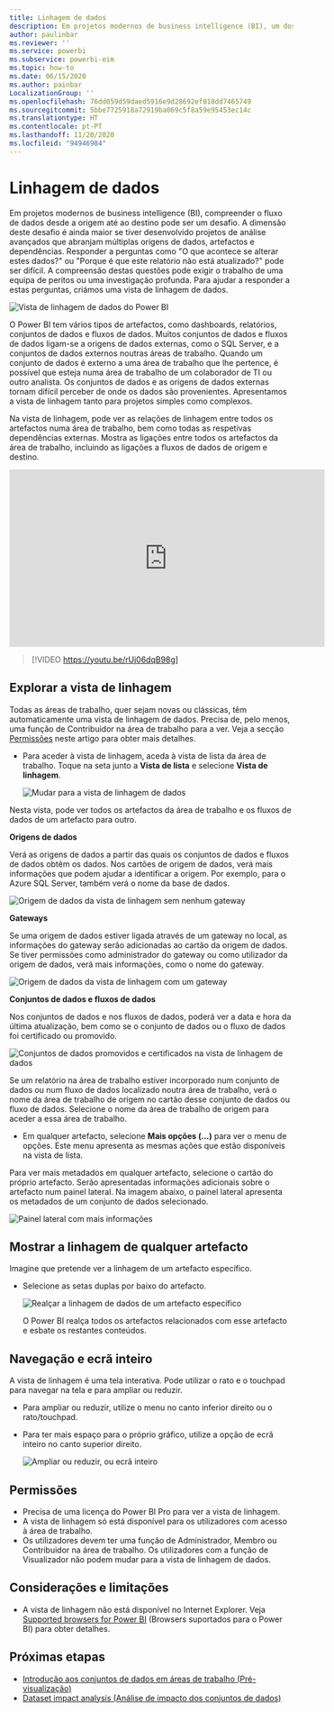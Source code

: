 ```yaml
---
title: Linhagem de dados
description: Em projetos modernos de business intelligence (BI), um dos principais desafios para muitos clientes é compreender o fluxo de dados desde a origem até ao destino.
author: paulinbar
ms.reviewer: ''
ms.service: powerbi
ms.subservice: powerbi-eim
ms.topic: how-to
ms.date: 06/15/2020
ms.author: painbar
LocalizationGroup: ''
ms.openlocfilehash: 76dd059d59daed5916e9d28692ef018dd7465749
ms.sourcegitcommit: 5bbe7725918a72919ba069c5f8a59e95453ec14c
ms.translationtype: HT
ms.contentlocale: pt-PT
ms.lasthandoff: 11/20/2020
ms.locfileid: "94946984"
---
```

# <a name="data-lineage"></a>Linhagem de dados
Em projetos modernos de business intelligence (BI), compreender o fluxo de dados desde a origem até ao destino pode ser um desafio. A dimensão deste desafio é ainda maior se tiver desenvolvido projetos de análise avançados que abranjam múltiplas origens de dados, artefactos e dependências. Responder a perguntas como "O que acontece se alterar estes dados?" ou "Porque é que este relatório não está atualizado?" pode ser difícil. A compreensão destas questões pode exigir o trabalho de uma equipa de peritos ou uma investigação profunda. Para ajudar a responder a estas perguntas, criámos uma vista de linhagem de dados.

![Vista de linhagem de dados do Power BI](media/service-data-lineage/service-data-lineage-view.png)
 
O Power BI tem vários tipos de artefactos, como dashboards, relatórios, conjuntos de dados e fluxos de dados. Muitos conjuntos de dados e fluxos de dados ligam-se a origens de dados externas, como o SQL Server, e a conjuntos de dados externos noutras áreas de trabalho. Quando um conjunto de dados é externo a uma área de trabalho que lhe pertence, é possível que esteja numa área de trabalho de um colaborador de TI ou outro analista. Os conjuntos de dados e as origens de dados externas tornam difícil perceber de onde os dados são provenientes. Apresentamos a vista de linhagem tanto para projetos simples como complexos.

Na vista de linhagem, pode ver as relações de linhagem entre todos os artefactos numa área de trabalho, bem como todas as respetivas dependências externas. Mostra as ligações entre todos os artefactos da área de trabalho, incluindo as ligações a fluxos de dados de origem e destino.    

<iframe width="560" height="315" src="https://www.youtube.com/embed/rUj06dqB98g" frameborder="0" allowfullscreen></iframe>



> [!VIDEO https://youtu.be/rUj06dqB98g]

## <a name="explore-lineage-view"></a>Explorar a vista de linhagem

Todas as áreas de trabalho, quer sejam novas ou clássicas, têm automaticamente uma vista de linhagem de dados. Precisa de, pelo menos, uma função de Contribuidor na área de trabalho para a ver. Veja a secção [Permissões](#permissions) neste artigo para obter mais detalhes.

* Para aceder à vista de linhagem, aceda à vista de lista da área de trabalho. Toque na seta junto a **Vista de lista** e selecione **Vista de linhagem**.

   ![Mudar para a vista de linhagem de dados](media/service-data-lineage/service-data-lineage-view-select.png)

Nesta vista, pode ver todos os artefactos da área de trabalho e os fluxos de dados de um artefacto para outro.

**Origens de dados**

Verá as origens de dados a partir das quais os conjuntos de dados e fluxos de dados obtêm os dados. Nos cartões de origem de dados, verá mais informações que podem ajudar a identificar a origem. Por exemplo, para o Azure SQL Server, também verá o nome da base de dados.

![Origem de dados da vista de linhagem sem nenhum gateway](media/service-data-lineage/service-data-lineage-data-source-card.png)
 
**Gateways**

Se uma origem de dados estiver ligada através de um gateway no local, as informações do gateway serão adicionadas ao cartão da origem de dados. Se tiver permissões como administrador do gateway ou como utilizador da origem de dados, verá mais informações, como o nome do gateway.

![Origem de dados da vista de linhagem com um gateway](media/service-data-lineage/service-data-lineage-data-gateway-card.png)

**Conjuntos de dados e fluxos de dados**
 
Nos conjuntos de dados e nos fluxos de dados, poderá ver a data e hora da última atualização, bem como se o conjunto de dados ou o fluxo de dados foi certificado ou promovido.

![Conjuntos de dados promovidos e certificados na vista de linhagem de dados](media/service-data-lineage/service-data-lineage-promoted-certified.png)
 
Se um relatório na área de trabalho estiver incorporado num conjunto de dados ou num fluxo de dados localizado noutra área de trabalho, verá o nome da área de trabalho de origem no cartão desse conjunto de dados ou fluxo de dados. Selecione o nome da área de trabalho de origem para aceder a essa área de trabalho.

* Em qualquer artefacto, selecione **Mais opções (...)** para ver o menu de opções. Este menu apresenta as mesmas ações que estão disponíveis na vista de lista.

Para ver mais metadados em qualquer artefacto, selecione o cartão do próprio artefacto. Serão apresentadas informações adicionais sobre o artefacto num painel lateral. Na imagem abaixo, o painel lateral apresenta os metadados de um conjunto de dados selecionado.

![Painel lateral com mais informações](media/service-data-lineage/service-data-lineage-side-pane.png)
 
## <a name="show-lineage-for-any-artifact"></a>Mostrar a linhagem de qualquer artefacto 

Imagine que pretende ver a linhagem de um artefacto específico.

* Selecione as setas duplas por baixo do artefacto.

   ![Realçar a linhagem de dados de um artefacto específico](media/service-data-lineage/service-data-lineage-specific-artifact.png)

   O Power BI realça todos os artefactos relacionados com esse artefacto e esbate os restantes conteúdos. 

## <a name="navigation-and-full-screen"></a>Navegação e ecrã inteiro 

A vista de linhagem é uma tela interativa. Pode utilizar o rato e o touchpad para navegar na tela e para ampliar ou reduzir.

* Para ampliar ou reduzir, utilize o menu no canto inferior direito ou o rato/touchpad.
* Para ter mais espaço para o próprio gráfico, utilize a opção de ecrã inteiro no canto superior direito. 

    ![Ampliar ou reduzir, ou ecrã inteiro](media/service-data-lineage/service-data-lineage-zoom.png)

## <a name="permissions"></a>Permissões

* Precisa de uma licença do Power BI Pro para ver a vista de linhagem.
* A vista de linhagem só está disponível para os utilizadores com acesso à área de trabalho.
* Os utilizadores devem ter uma função de Administrador, Membro ou Contribuidor na área de trabalho. Os utilizadores com a função de Visualizador não podem mudar para a vista de linhagem de dados.


## <a name="considerations-and-limitations"></a>Considerações e limitações

- A vista de linhagem não está disponível no Internet Explorer. Veja [Supported browsers for Power BI](../fundamentals/power-bi-browsers.md) (Browsers suportados para o Power BI) para obter detalhes.

## <a name="next-steps"></a>Próximas etapas

* [Introdução aos conjuntos de dados em áreas de trabalho (Pré-visualização)](../connect-data/service-datasets-across-workspaces.md)
* [Dataset impact analysis (Análise de impacto dos conjuntos de dados)](service-dataset-impact-analysis.md)

